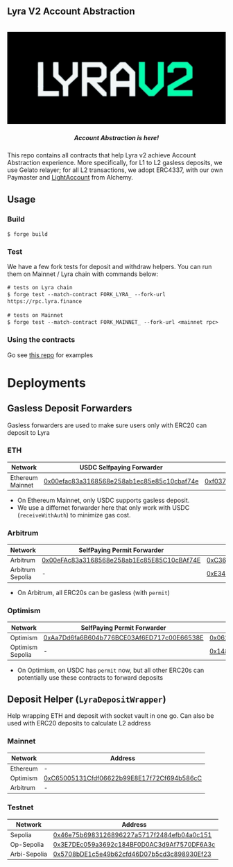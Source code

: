 ## Lyra V2 Account Abstraction

<div align="center">
  <p align='center'>
    <br>
    <img src='./imgs/lyrav2.png' alt='lyra' width="600" />
    <h5 align="center"> Account Abstraction is here! </h6>
</p> 
</div>

This repo contains all contracts that help Lyra v2 achieve Account Abstraction experience. 
More specifically, for L1 to L2 gasless deposits, we use Gelato relayer; for all L2 transactions, we adopt ERC4337, with our own Paymaster and [LightAccount](!https://github.com/alchemyplatform/light-account/blob/main/src/LightAccount.sol) from Alchemy. 

## Usage

### Build

```shell
$ forge build
```

### Test

We have a few fork tests for deposit and withdraw helpers. You can run them on Mainnet / Lyra chain with commands below:

```shell
# tests on Lyra chain
$ forge test --match-contract FORK_LYRA_ --fork-url https://rpc.lyra.finance

# tests on Mainnet 
$ forge test --match-contract FORK_MAINNET_ --fork-url <mainnet rpc>
```

### Using the contracts

Go see [this repo](https://github.com/antoncoding/lyra-aa-example) for examples


# Deployments

## Gasless Deposit Forwarders
Gasless forwarders are used to make sure users only with ERC20 can deposit to Lyra

### ETH
| Network | USDC Selfpaying Forwarder | USDC Sponsored Forwarder  |
| -------- | -------- | --- |
| Ethereum Mainnet     | [0x00efac83a3168568e258ab1ec85e85c10cbaf74e](https://etherscan.io/address/0x00efac83a3168568e258ab1ec85e85c10cbaf74e#code)    |  [0xf0372da389db728a3173a7b91c5cb4437a6319ea](https://etherscan.io/address/0xf0372da389db728a3173a7b91c5cb4437a6319ea)|

* On Ethereum Mainnet, only USDC supports gasless deposit.
* We use a differnet forwarder here that only work with USDC (`receiveWithAuth`) to minimize gas cost.

### Arbitrum

| Network | SelfPaying Permit Forwarder | Sponsored Permit Forwarder  |
| -------- | -------- | --- |
| Arbitrum     | [0x00eFAc83a3168568e258ab1Ec85E85C10cBAf74E](https://arbiscan.io/address/0x00eFAc83a3168568e258ab1Ec85E85C10cBAf74E)     | [0xC3621651c550F3c1BC146ffAe0975a566423Da17](https://arbiscan.io/address/0xC3621651c550F3c1BC146ffAe0975a566423Da17) |
| Arbitrum Sepolia | - | [0xE3436F0F982fbbAf88f28DACE9b36a85c97aECdE](https://sepolia.arbiscan.io/address/0xE3436F0F982fbbAf88f28DACE9b36a85c97aECdE) |

* On Arbitrum, all ERC20s can be gasless (with `permit`)

 ### Optimism
| Network | SelfPaying Permit Forwarder | Sponsored Permit Forwarder  |
| -------- | -------- | --- |
| Optimism     |   [0xAa7Dd6fa6B604b776BCE03Af6ED717c00E66538E](https://optimistic.etherscan.io/address/0xAa7Dd6fa6B604b776BCE03Af6ED717c00E66538E#code)   | [0x062B67001A6dd9FC6Aa1CFB9c246AcfFC4BfAdC5](https://optimistic.etherscan.io/address/0x062B67001A6dd9FC6Aa1CFB9c246AcfFC4BfAdC5#code) |
| Optimism Sepolia | - | [0x1480Cfe30213b134f757757d328949AAe406eA33](https://sepolia-optimistic.etherscan.io/address/0x1480Cfe30213b134f757757d328949AAe406eA33#code) |


* On Optimism, on USDC has `permit` now, but all other ERC20s can potentially use these contracts to forward deposits


## Deposit Helper (`LyraDepositWrapper`)

Help wrapping ETH and deposit with socket vault in one go. Can also be used with ERC20 deposits to calculate L2 address


### Mainnet
| Network | Address | 
| -------- | -------- | 
| Ethereum     | -    |
| Optimism     | [0xC65005131Cfdf06622b99E8E17f72Cf694b586cC](https://optimistic.etherscan.io/address/0xC65005131Cfdf06622b99E8E17f72Cf694b586cC#code)     |
| Arbitrum     | -     |

### Testnet
| Network | Address | 
| -------- | -------- | 
| Sepolia     | [0x46e75b6983126896227a5717f2484efb04a0c151](https://sepolia.etherscan.io/address/0x46e75b6983126896227a5717f2484efb04a0c151#readContract)     |
| Op-Sepolia     | [0x3E7DEc059a3692c184BF0D0AC3d9Af7570DF6A3c](https://sepolia-optimistic.etherscan.io/address/0x3E7DEc059a3692c184BF0D0AC3d9Af7570DF6A3c#code)  |
| Arbi-Sepolia     | [0x5708bDE1c5e49b62cfd46D07b5cd3c898930Ef23](https://sepolia.arbiscan.io/address/0x5708bDE1c5e49b62cfd46D07b5cd3c898930Ef23#readContract)     |


